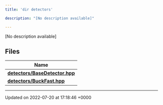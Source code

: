 ```yaml
---
title: 'dir detectors'

description: "[No description available]"

---
```







[No description available]

## Files

| Name           |
| -------------- |
| **[detectors/BaseDetector.hpp](/documentation/code/files/basedetector_8hpp/#file-basedetector.hpp)**  |
| **[detectors/BuckFast.hpp](/documentation/code/files/buckfast_8hpp/#file-buckfast.hpp)**  |






-------------------------------

Updated on 2022-07-20 at 17:18:46 +0000

